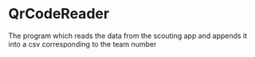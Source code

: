 # QrCodeReader
The program which reads the data from the scouting app and appends it into a csv corresponding to the team number 
